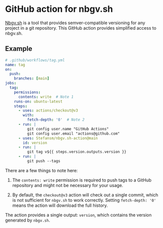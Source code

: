# GitHub action for nbgv.sh

[Nbgv.sh][nbgv.sh] is a tool that provides semver-compatible versioning for any
project in a git repository. This GitHub action provides simplified access to
nbgv.sh.

## Example


```yaml
# .github/workflows/tag.yml
name: tag
on:
  push:
    branches: [main]
jobs:
  tag:
    permissions:
      contents: write  # Note 1
    runs-on: ubuntu-latest
    steps:
      - uses: actions/checkout@v3
        with:
          fetch-depth: '0'  # Note 2
      - run: |
          git config user.name "GitHub Actions"
          git config user.email "actions@github.com"
      - uses: Stefansm/nbgv.sh-action@main
        id: version
      - run: |
          git tag v${{ steps.version.outputs.version }}
      - run: |
          git push --tags
```

There are a few things to note here:

1. The `contents: write` permission is required to push tags to a GitHub
   repository and might not be necessary for your usage.

2. By default, the `checkout@v3` action will check out a single commit, which
   is not sufficient for `nbgv.sh` to work correctly. Setting `fetch-depth: '0'`
   means the action will download the full history.

The action provides a single output: `version`, which contains the version
generated by `nbgv.sh`.


[nbgv.sh]: https://github.com/StefansM/nbgv.sh
